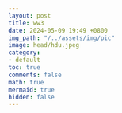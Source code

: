 ```yaml
---
layout: post
title: ww3
date: 2024-05-09 19:49 +0800
img_path: "/../assets/img/pic"
image: head/hdu.jpeg
category:
- default
toc: true
comments: false
math: true
mermaid: true
hidden: false
---
```

